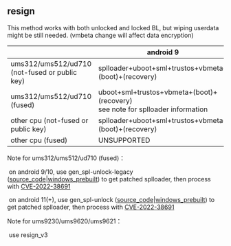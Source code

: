 ## resign

This method works with both unlocked and locked BL, but wiping userdata might be still needed. (vmbeta change will affect data encryption)

|                                               | android 9                                                    | android 10(+)                                                | android 14(+) / kernel 5.15(+)                               |
| --------------------------------------------- | ------------------------------------------------------------ | ------------------------------------------------------------ | ------------------------------------------------------------ |
| ums312/ums512/ud710 (not-fused or public key) | splloader+uboot+sml+trustos+vbmeta+(boot)+(recovery)         | splloader+uboot+sml+trustos+teecfg+vbmeta+(boot)+(recovery)  | splloader+uboot+sml+trustos+teecfg+vbmeta+(init_boot)+(boot)+(recovery) |
| ums312/ums512/ud710 (fused)                   | uboot+sml+trustos+vbmeta+(boot)+(recovery)<br />see note for splloader information | uboot+sml+trustos+teecfg+vbmeta+(boot)+(recovery)<br />see note for splloader information | uboot+sml+trustos+teecfg+vbmeta+(init_boot)+(boot)+(recovery)<br />see note for splloader information |
| other cpu (not-fused or public key)           | splloader+uboot+sml+trustos+vbmeta+(boot)+(recovery)         | splloader+uboot+sml+trustos+teecfg+vbmeta+(boot)+(recovery)  | splloader+uboot+sml+trustos+teecfg+vbmeta+(init_boot)+(boot)+(recovery) |
| other cpu (fused)                             | UNSUPPORTED                                                  | UNSUPPORTED                                                  | UNSUPPORTED                                                  |

Note for ums312/ums512/ud710 (fused)：

​	on android 9/10, use gen_spl-unlock-legacy ([source_code](https://raw.githubusercontent.com/TomKing062/CVE-2022-38694_unlock_bootloader/info/gen_spl-unlock-legacy.c)|[windows_prebuilt](https://github.com/TomKing062/spreadtrum_flash/releases/latest)) to get patched splloader, then process with [CVE-2022-38691](https://github.com/TomKing062/CVE-2022-38691_38692)

​	on android 11(+), use gen_spl-unlock ([source_code](https://raw.githubusercontent.com/TomKing062/CVE-2022-38694_unlock_bootloader/info/gen_spl-unlock.c)|[windows_prebuilt](https://github.com/TomKing062/spreadtrum_flash/releases/latest)) to get patched splloader, then process with [CVE-2022-38691](https://github.com/TomKing062/CVE-2022-38691_38692)

Note for ums9230/ums9620/ums9621：

​	use resign_v3
